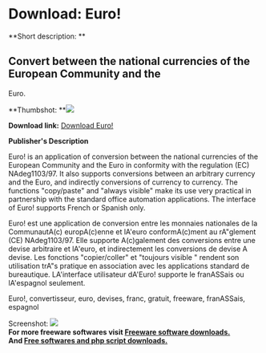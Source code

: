 # Download: Euro!

**Short description: **

## Convert between the national currencies of the European Community and the
Euro.

  
**Thumbshot: **![](http://www.freewarefiles.com/screenshot/euro_md.gif)   
  
**Download link:** [Download Euro!](http://freesoftwares.boysofts.com/Euro_program_2205.html)  
  

**Publisher's Description**  
  

Euro! is an application of conversion between the national currencies of the
European Community and the Euro in conformity with the regulation (EC)
NAdeg1103/97. It also supports conversions between an arbitrary currency and
the Euro, and indirectly conversions of currency to currency. The functions
"copy/paste" and "always visible" make its use very practical in partnership
with the standard office automation applications. The interface of Euro!
supports French or Spanish only.

Euro! est une application de conversion entre les monnaies nationales de la
CommunautA(c) europA(c)enne et lA'euro conformA(c)ment au rA"glement (CE)
NAdeg1103/97. Elle supporte A(c)galement des conversions entre une devise
arbitraire et lA'euro, et indirectement les conversions de devise A devise.
Les fonctions "copier/coller" et "toujours visible " rendent son utilisation
trA"s pratique en association avec les applications standard de bureautique.
LA'interface utilisateur dA'Euro! supporte le franASSais ou lA'espagnol
seulement.

Euro!, convertisseur, euro, devises, franc, gratuit, freeware, franASSais,
espagnol

  
  
Screenshot: ![](http://www.freewarefiles.com/screenshot/euro.gif)  
**For more freeware softwares visit [Freeware software downloads.](http://freesoftwares.boysofts.com/)**   
**And [Free softwares and php script downloads.](http://www.boysofts.com/)**

